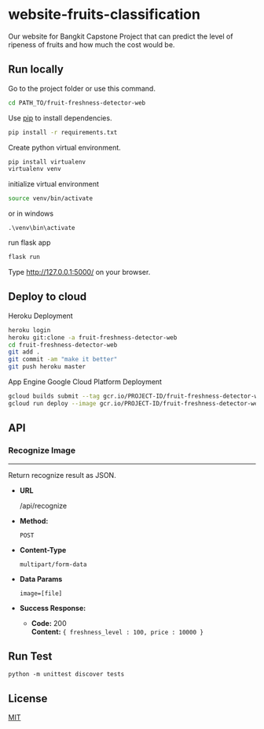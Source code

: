 # website-fruits-classification

Our website for Bangkit Capstone Project that can predict the level of ripeness of fruits and how much the cost would be.

## Run locally

Go to the project folder
or
use this command.

```bash
cd PATH_TO/fruit-freshness-detector-web
```
Use [pip](https://pip.pypa.io/en/stable/) to install dependencies.

```bash
pip install -r requirements.txt
```
Create python virtual environment.

```bash
pip install virtualenv
virtualenv venv
```
initialize virtual environment
```bash
source venv/bin/activate
```
or in windows
```
.\venv\bin\activate
```
run flask app
```bash
flask run
```
Type http://127.0.0.1:5000/ on your browser.

## Deploy to cloud

Heroku Deployment
```bash
heroku login
heroku git:clone -a fruit-freshness-detector-web
cd fruit-freshness-detector-web
git add .
git commit -am "make it better"
git push heroku master
```
App Engine Google Cloud Platform Deployment
```bash
gcloud builds submit --tag gcr.io/PROJECT-ID/fruit-freshness-detector-web
gcloud run deploy --image gcr.io/PROJECT-ID/fruit-freshness-detector-web  
```

## API

### Recognize Image

----

  Return recognize result as JSON.

* **URL**

  /api/recognize

* **Method:**

  `POST`

* **Content-Type**

  `multipart/form-data`

* **Data Params**

   `image=[file]`

* **Success Response:**

  * **Code:** 200 <br />
    **Content:** `{ freshness_level : 100, price : 10000 }`

## Run Test
```
python -m unittest discover tests
``` 

## License
[MIT](https://choosealicense.com/licenses/mit/)
